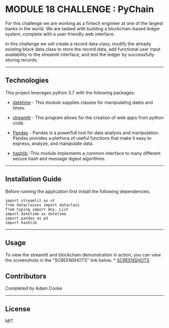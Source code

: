 # MODULE 18 CHALLENGE : PyChain

For this challenge we are working as a fintech engineer at one of the largest banks in the world. We are tasked with building a  blockchain-based ledger system, complete with a user-friendly web interface.

In this challenge we will create a record data class, modify the already existing block data class to store the record data, add functional user input availability to the streamlit interface, and test the ledger by successfully storing records.

---

## Technologies

This project leverages python 3.7 with the following packages:

* [datetime](https://github.com/google/pandas) - This module supplies classes for manipulating dates and times.

* [streamlit](https://streamlit.io/) - This program allows for the creation of web apps from python code.

* [Pandas](https://pandas.pydata.org/) - Pandas is a powerfull tool for data analysis and manipulation. Pandas provides a plethora of useful functions that make it easy to express, analyze, and manipulate data.

* [hashlib](https://docs.python.org/3/library/hashlib.html) -This module implements a common interface to many different secure hash and message digest algorithms.
---

## Installation Guide

Before running the application first install the following dependencies.

```
import streamlit as st
from dataclasses import dataclass
from typing import Any, List
import datetime as datetime
import pandas as pd
import hashlib
```

---

## Usage
To view the streamlit and blockchain demonstration in action, you can view the screenshots in the "SCREENSHOTS" link below. * [SCREENSHOTS](https://github.com/AdamCooke22/module_18/tree/main/screenshots)

## Contributors

Completed by Adam Cooke

---

## License

MIT
